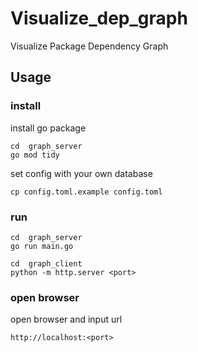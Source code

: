 # Visualize_dep_graph
Visualize Package Dependency Graph

## Usage

### install
install go package
```shell
cd  graph_server
go mod tidy
```

set config with your own database
```shell
cp config.toml.example config.toml
```

### run

```shell
cd  graph_server
go run main.go
```

```shell    
cd  graph_client
python -m http.server <port>
```

### open browser
open browser and input url
```shell
http://localhost:<port>
```

